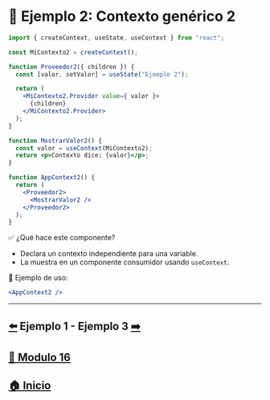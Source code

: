 # 🧪 Ejemplo 2: Contexto genérico 2

```jsx
import { createContext, useState, useContext } from "react";

const MiContexto2 = createContext();

function Proveedor2({ children }) {
  const [valor, setValor] = useState("Ejemplo 2");

  return (
    <MiContexto2.Provider value={ valor }>
      {children}
    </MiContexto2.Provider>
  );
}

function MostrarValor2() {
  const valor = useContext(MiContexto2);
  return <p>Contexto dice: {valor}</p>;
}

function AppContext2() {
  return (
    <Proveedor2>
      <MostrarValor2 />
    </Proveedor2>
  );
}
```

✅ ¿Qué hace este componente?

* Declara un contexto independiente para una variable.
* La muestra en un componente consumidor usando `useContext`.

📌 Ejemplo de uso:

```jsx
<AppContext2 />
```
---

## [⬅️](../Ejemplos/Ejemplo_1.md) Ejemplo 1 - Ejemplo 3 [➡️](../Ejemplos/Ejemplo_3.md) 
## [📄 Modulo 16](../Modulo_16.md)
## [🏠 Inicio](../../README.md)

